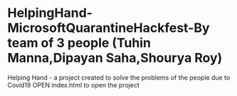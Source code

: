 # HelpingHand-MicrosoftQuarantineHackfest-By team of 3 people (Tuhin Manna,Dipayan Saha,Shourya Roy)
Helping Hand - a project created to solve the problems of the people due to Covid19
OPEN index.html to open the project
